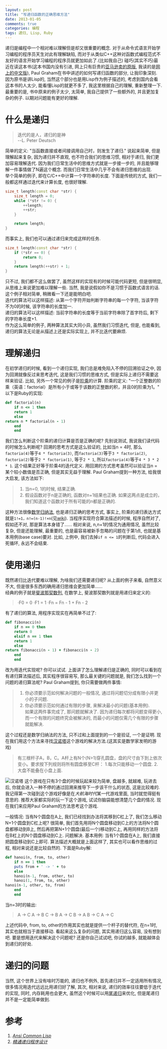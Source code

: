 ```yaml
---
layout: post
title: "写递归函数的正确思维方法"
date: 2013-01-05
comments: true
categories: 编程
tags: 递归, Lisp, Ruby
---
```


递归是编程中一个相对难以理解但是却又很重要的概念. 对于从命令式语言开始学习编程的程序员天生对此有理解缺陷, 而对于从类似C++这种对函数式编程范式不友好的语言开始学习编程的程序员就更加如此了.(比如我自己) 碰巧(其实不巧)最近在读<Ansi Common Lisp>这本书(这本书国内没有引进, 网上只有巨贵的[亚马逊卖的原版](http://www.amazon.cn/gp/product/0133708756/ref=as_li_ss_tl?ie=UTF8&tag=jtianlinsblog-23&linkCode=as2&camp=536&creative=3132&creativeASIN=0133708756), 我读的是[网上的中文版](http://acl.readthedocs.org/en/latest/)), Paul Graham在书中讲述的如何写递归函数的部分, 让我印象深刻.  因为原书是讲Lisp的, 当然这个部分也是用Lisp作为例子描述的, 考虑到国内会看这本书的人太少, 能看懂Lisp的就更不多了, 我这里根据自己的理解, 重新整理一下.  最重要的是, 书中原来的例子太少, 太简单, 我自己提供了一些额外的, 并且更加复杂的例子.  以期对问题能有更好的理解.  
<!-- more -->
# 什么是递归  
> 迭代的是人，递归的是神  
> --L. Peter Deutsch

简单的定义: "当函数直接或者间接调用自己时，则发生了递归."  说起来简单, 但是理解起来复杂, 因为递归并不直观, 也不符合我们的思维习惯, 相对于递归, 我们更加容易理解迭代. 因为我们日常生活中的思维方式就是一步接一步的, 并且能够理解一件事情做了N遍这个概念.  而我们日常生活中几乎不会有递归思维的出现.  
举个简单的例子, 即在C/C++中计算一个字符串的长度.  下面是传统的方式, 我们一般都这样通过迭代来计算长度, 也很好理解.

~~~ cpp
size_t length(const char *str) {
	size_t length = 0;
	while (*str != 0) {
		++length;
		++str;
	}

	return length;
}
~~~

而事实上, 我们也可以通过递归来完成这样的任务.  

~~~ cpp
size_t length(const char *str) {
	if (*str == 0) {
		return 0;
	}
	return length(++str) + 1;
}
~~~

只不过, 我们都不这么做罢了, 虽然这样的实现有的时候可能代码更短, 但是很明显, 从思维上来说更加难以理解一些.  当然, 我是说假如你不是习惯于函数式语言的话.  这个例子相对简单, 稍微看一下还是能明白吧.  
迭代的算法可以这样描述: 从第一个字符开始判断字符串的每一个字符, 当该字符不为0的时候, 该字符串的长度加一.  
递归的算法可以这样描述: 当前字符串的长度等于当前字符串除了首字符后, 剩下的字符串长度+1.  
作为这么简单的例子, 两种算法其实大同小异, 虽然我们习惯迭代, 但是, 也能看到, 递归的算法无论是从描述上还是实际实现上, 并不比迭代要麻烦.  
# 理解递归
在初学递归的时候, 看到一个递归实现, 我们总是难免陷入不停的回溯验证之中, 因为回溯就像反过来思考迭代, 这是我们习惯的思维方式, 但是实际上递归不需要这样来验证.  比如, 另外一个常见的例子是[阶乘](http://zh.wikipedia.org/zh-cn/%E9%9A%8E%E4%B9%98)的计算.  阶乘的定义: "一个正整数的阶乘（英语：factorial）是所有小于或等于该数的正整数的积，并且0的阶乘为1。"  以下是Ruby的实现:  

~~~ ruby
def factorial(n) 
	if n <= 1 then
	return 1
	else
return n * factorial(n - 1)
	end
	end
~~~

我们怎么判断这个阶乘的递归计算是否是正确的呢? 先别说测试, 我说我们读代码的时候怎么判断呢?
回溯的思考方式是这么验证的, 比如当n = 4时, 那么`factoria(4)`等于`4 * factoria(3)`, 而`factoria(3)`等于`3 * factoria(2)`, `factoria(2)`等于`2 * factoria(1)`, 等于`2 * 1`, 所以`factoria(4)`等于`4 * 3 * 2 * 1`. 这个结果正好等于阶乘4的迭代定义.
用回溯的方式思考虽然可以验证当n = 某个较小数值是否正确, 但是其实无益于理解.
Paul Graham提到一种方法, 给我很大启发, 该方法如下:

> 1. 当n=0, 1的时候, 结果正确.
> 2. 假设函数对于n是正确的, 函数对n+1结果也正确.
> 如果这两点是成立的，我们知道这个函数对于所有可能的n都是正确的.

这种方法很像[数学归纳法](http://zh.wikipedia.org/zh/%E6%95%B0%E5%AD%A6%E5%BD%92%E7%BA%B3%E6%B3%95), 也是递归正确的思考方式, 事实上, 阶乘的递归表达方式就是`1!=1，n!=(n-1)!×n`(见[wiki](http://zh.wikipedia.org/zh-cn/%E9%9A%8E%E4%B9%98)).  当程序实现符合算法描述的时候, 程序自然对了, 假如还不对, 那是算法本身错了...... 相对来说, n,n+1的情况为通用情况, 虽然比较复杂, 但是还能理解, 最重要的, 也是最容易被新手忽略的问题在于第1点, 也就是基本用例(base case)要对.  比如, 上例中, 我们去掉`if n <= 1`的判断后, 代码会进入死循环, 永远不会结束.

# 使用递归
既然递归比迭代要难以理解, 为啥我们还需要递归呢? 从上面的例子来看, 自然意义不大, 但是很多东西的确用递归思维会更加简单......  
经典的例子就是[斐波那契数列](http://zh.wikipedia.org/zh-cn/%E6%96%90%E6%B3%A2%E9%82%A3%E5%A5%91%E6%95%B0%E5%88%97), 在数学上, 斐波那契数列就是用递归来定义的:

>·F0 = 0
>·F1 = 1
>·Fn = Fn - 1 + Fn - 2

有了递归的算法, 用程序实现实在再简单不过了:

~~~ ruby
def fibonacci(n)
	if n == 0 then
	return 0
	elsif n == 1 then
	return 1
	else
return fibonacci(n - 1) + fibonacci(n - 2)
	end
	end
~~~

改为用迭代实现呢? 你可以试试.
上面讲了怎么理解递归是正确的, 同时可以看到在有递归算法描述后, 其实程序很容易写, 那么最关键的问题就是, 我们怎么找到一个问题的递归算法呢?
Paul Graham提到, 你只需要做两件事情:

> 1. 你必须要示范如何解决问题的一般情况, 通过将问题切分成有限小并更小的子问题.  
> 2. 你必须要示范如何通过有限的步骤, 来解决最小的问题(基本用例).  
> 如果这两件事完成了, 那问题就解决了.  因为递归每次都将问题变得更小, 而一个有限的问题终究会被解决的, 而最小的问题仅需几个有限的步骤就能解决.

这个过程还是数学归纳法的方法, 只不过和上面提到的一个是验证, 一个是证明.
现在我们用这个方法来寻找[汉诺塔](http://zh.wikipedia.org/zh-cn/%E6%B1%89%E8%AF%BA%E5%A1%94)这个游戏的解决方法.(这其实是数学家发明的游戏)

> 有三根杆子A，B，C。A杆上有N个(N>1)穿孔圆盘，盘的尺寸由下到上依次变小。要求按下列规则将所有圆盘移至C杆：
> 1.每次只能移动一个圆盘.
> 2.大盘不能叠在小盘上面.

![汉诺塔](http://jtianling.s3.amazonaws.com/images/220px-Tower_of_Hanoi.jpeg)
这个游戏在只有3个盘的时候玩起来较为简单, 盘越多, 就越难, 玩进去后, 你就会进入一种不停的通过回溯来推导下一步该干什么的状态, 这是比较难的.  我记得第一次碰到这个游戏好像是在*大航海时代*某一代游戏里面, 当时就觉得挺有意思的.  推荐大家都实际的玩一下这个游戏, 试试你脑袋能想清楚几个盘的情况.
现在我们来应用Paul Graham的方法思考这个游戏.  

一般情况:
当有N个圆盘在A上, 我们已经找到办法将其移到C杠上了, 我们怎么移动N+1个圆盘到C杠上呢? 很简单, 我们首先用将N个圆盘移动到C上的方法将N个圆盘都移动到B上, 然后再把第N+1个圆盘(最后一个)移动到C上, 再用同样的方法将在B杠上的N个圆盘移动到C上.  问题解决.
基本用例:
当有1个圆盘在A上, 我们直接把圆盘移动到C上即可.
算法描述大概就是上面这样了, 其实也可以看作思维的过程, 相对来说还是比较自然的.  下面是Ruby解:

~~~ ruby
def hanoi(n, from, to, other)
	if n == 1 then
	puts from + ' -> ' + to
	else
	hanoi(n-1, from, other, to)
	hanoi(1, from, to, other)
hanoi(n-1, other, to, from)
	end
	end
~~~

当n=3时的输出:
> A -> C
> A -> B
> C -> B
> A -> C
> B -> A
> B -> C
> A -> C

上述代码中, from, to, other的作用其实也就是提供一个杆子的替代符, 在n=1时, 其实也就相当于直接移动.  看起来这么复杂的问题, 其实用递归这么容易, 没有想到吧.  要是想用迭代来解决这个问题呢? 还是你自己试试吧, 你试的越多, 就能越体会到递归的好处.  

# 递归的问题
当然, 这个世界上没有啥时万能的, 递归也不例外, 首先递归并不一定适用所有情况, 很多情况用迭代远远比用递归好了解, 其次, 相对来说, 递归的效率往往要低于迭代的实现, 同时, 内存耗用也会更大, 虽然这个时候可以用[尾递归](http://zh.wikipedia.org/zh-cn/%E5%B0%BE%E9%80%92%E5%BD%92)来优化, 但是尾递归并不是一定能简单做到.

# 参考
1. [*Ansi Common Lisp*](http://acl.readthedocs.org/en/latest/)  
2. [*精通递归程序设计*](http://www.ibm.com/developerworks/cn/linux/l-recurs.html)
